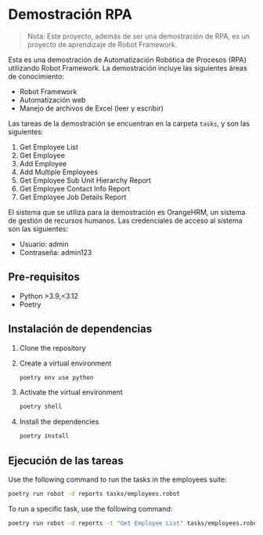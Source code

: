 # Demostración RPA

> Nota: Este proyecto, además de ser una demostración de RPA, es un proyecto de
> aprendizaje de Robot Framework.

Esta es una demostración de Automatización Robótica de Procesos (RPA) utilizando
Robot Framework. La demostración incluye las siguientes áreas de conocimiento:

- Robot Framework
- Automatización web
- Manejo de archivos de Excel (leer y escribir)

Las tareas de la demostración se encuentran en la carpeta `tasks`, y son las
siguientes:

1. Get Employee List
1. Get Employee
1. Add Employee
1. Add Multiple Employees
1. Get Employee Sub Unit Hierarchy Report
1. Get Employee Contact Info Report
1. Get Employee Job Details Report

El sistema que se utiliza para la demostración es OrangeHRM, un sistema de
gestión de recursos humanos. Las credenciales de acceso al sistema son las
siguientes:

- Usuario: admin
- Contraseña: admin123

## Pre-requisitos

- Python >3.9,<3.12
- Poetry

## Instalación de dependencias

1. Clone the repository
1. Create a virtual environment

   ```bash
   poetry env use python
   ```

1. Activate the virtual environment

   ```bash
   poetry shell
   ```

1. Install the dependencies

    ```bash
    poetry install
    ```

## Ejecución de las tareas

Use the following command to run the tasks in the employees suite:

```bash
poetry run robot -d reports tasks/employees.robot
```

To run a specific task, use the following command:

```bash
poetry run robot -d reports -t "Get Employee List" tasks/employees.robot
```